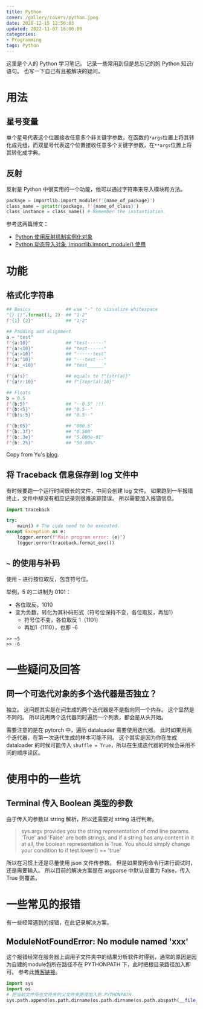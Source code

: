 ```yaml
---
title: Python
cover: /gallery/covers/python.jpeg
date: 2020-12-15 12:56:03
updated: 2022-11-07 16:00:00
categories:
- Programming
tags: Python
---
```


这里是个人的 Python 学习笔记。
记录一些常用到但是总忘记的的 Python 知识/语句。
也写一下自己有且被解决的疑问。

<!-- more -->

# 用法

## 星号变量

单个星号代表这个位置接收任意多个非关键字参数，在函数的`*args`位置上将其转化成元组，而双星号代表这个位置接收任意多个关键字参数，在`**args`位置上将其转化成字典。

## 反射

反射是 Python 中很实用的一个功能，他可以通过字符串来导入模块和方法。

```python
package = importlib.import_module(f'{name_of_package}')
class_name = getattr(package, f'{name_of_class}')
class_instance = class_name() # Remember the instantiation.
```

参考这两篇博文：
- [Python 使用反射机制实例化对象](https://blog.csdn.net/lom9357bye/article/details/79107711)
- [Python 动态导入对象, importlib.import_module() 使用](https://blog.csdn.net/xie_0723/article/details/78004649)

# 功能

## 格式化字符串

```python
## Basics             ## use "·" to visualize whitespace
"{} {}".format(1, 2)  ## "1·2"
f"{1} {2}"            ## "1·2"

## Padding and alignment
a = "test"
f"{a:10}"             ## "test······"
f"{a:<10}"            ## "test······"
f"{a:>10}"            ## "······test"
f"{a:^10}"            ## "···test···"
f"{a:_<10}"           ## "test______"

f"{a!s}"              ## equals to f"{str(a)}"
f"{a!r:10}"           ## f"{repr(a):10}"

## Floats
b = 0.5
f"{b:5}"              ## "··0.5" !!!
f"{b:<5}"             ## "0.5··"
f"{b!s:5}"            ## "0.5··"

f"{b:05}"             ## "000.5"
f"{b:.3f}"            ## "0.500"
f"{b:.3e}"            ## "5.000e-01"
f"{b:.2%}"            ## "50.00%"
```

Copy from Yu's [blog](https://yzhang-gh.github.io/notes/programming/python/python.html#作用域-scope).

## 将 Traceback 信息保存到 log 文件中

有时候要跑一个运行时间很长的文件，中间会创建 log 文件。
如果跑到一半报错终止，文件中却没有相应记录则很难追踪错误。
所以需要加入报错信息。

```python
import traceback

try:
    main() # The code need to be executed.
except Exception as e:
    logger.error(f"Main program error: {e}")
    logger.error(traceback.format_exc())
```

## `~` 的使用与补码

使用 `~` 进行按位取反，包含符号位。

举例，5 的二进制为 0101：
- 各位取反，1010
- 变为负数，转化为其补码形式（符号位保持不变，各位取反，再加1）
  - 符号位不变，各位取反 1（1101）
  - 再加1（1110），也即 -6

```
>> ~5
>> -6
```

# 一些疑问及回答

## 同一个可迭代对象的多个迭代器是否独立？

独立。
这问题其实是在问生成的两个迭代器是不是指向同一个内存。
这个显然是不同的。
所以说用两个迭代器同时遍历一个列表，都会是从头开始。

需要注意的是在 pytorch 中，遍历 dataloader 需要使用迭代器。
此时如果用两个迭代器，在第一次迭代生成的样本可能不同。
这个其实是因为你在生成 dataloader 的时候可能传入 `shuffle = True`，所以在生成迭代器的时候会采用不同的顺序读区。

# 使用中的一些坑

## Terminal 传入 Boolean 类型的参数

由于传入的参数以 string 解析，所以还需要对 string 进行判断。

> sys.argv provides you the string representation of cmd line params. 
> 'True' and 'False' are both strings, and if a string has any content in it at all, the boolean representation is True. 
> You should simply change your condition to if test.lower() == 'true'

所以在习惯上还是尽量使用 json 文件传参数。
但是如果使用命令行进行调试时，还是需要输入。
所以目前的解决方案是在 argparse 中默认设置为 False，传入 True 则覆盖。

# 一些常见的报错

有一些经常遇到的报错，在此记录解决方案。

## ModuleNotFoundError: No module named 'xxx'

这个报错经常在服务器上调用子文件夹中的结果分析软件时得到，通常的原因是因为自建的module包所在路径不在 PYTHONPATH 下，此时把根目录路径加入即可。
参考此[博客链接](https://www.cnblogs.com/hi3254014978/p/15202910.html)。

```python
import sys
import os
# 把当前文件所在文件夹的父文件夹路径加入到 PYTHONPATH
sys.path.append(os.path.dirname(os.path.dirname(os.path.abspath(__file__))))
```